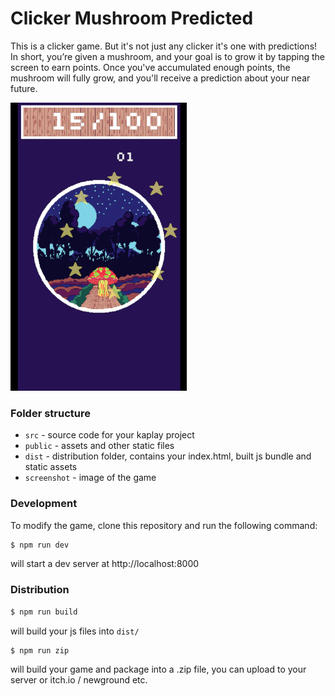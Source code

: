 # Clicker Mushroom Predicted

This is a clicker game. But it's not just any clicker it's one with predictions! In short, you’re given a mushroom, and your goal is to grow it by tapping the screen to earn points. Once you've accumulated enough points, the mushroom will fully grow, and you'll receive a prediction about your near future.

![Mushroom Predictor](./screenshot/screenshot.png)

### Folder structure

-   `src` - source code for your kaplay project
-   `public` - assets and other static files
-   `dist` - distribution folder, contains your index.html, built js bundle and static assets
-   `screenshot` - image of the game

### Development

To modify the game, clone this repository and run the following command:

```sh
$ npm run dev
```

will start a dev server at http://localhost:8000

### Distribution

```sh
$ npm run build
```

will build your js files into `dist/`

```sh
$ npm run zip
```

will build your game and package into a .zip file, you can upload to your server or itch.io / newground etc.
